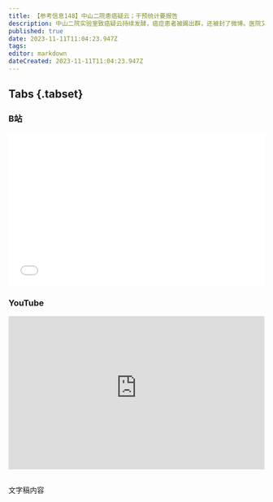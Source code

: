 ```yaml
---
title: 【参考信息148】中山二院患癌疑云；干预统计要报告
description: 中山二院实验室致癌疑云持续发酵，癌症患者被踢出群，还被封了微博。医院又是辟谣，又说欢迎第三方调查，但事发不到24小时，实验室被拆除部分设备。医院说是例行消防检查，是巧合。国家统计局要求建立领导干部干预统计工作记录报告制度，四种情形需要上报。财政部通报8起地方政府隐性债问责典型案例，最多的是湖北和广西柳州。保交楼出现新矛盾，房企资金链断裂，地方政府又没有经费托底，去找业主补差价。20年，东北怎么全面振兴？
published: true
date: 2023-11-11T11:04:23.947Z
tags: 
editor: markdown
dateCreated: 2023-11-11T11:04:23.947Z
---
```


## Tabs {.tabset}
### B站
<div style="position: relative; padding: 30% 45%;">
<iframe style="position: absolute; width: 100%; height: 100%; left: 0; top: 0;" src="//player.bilibili.com/player.html?&bvid=BV17N411g7vp&page=1&as_wide=1&high_quality=1&danmaku=1&autoplay=0" scrolling="no" border="0" frameborder="no" framespacing="0" allowfullscreen="true"></iframe>
</div>

### YouTube
<div style="position: relative; padding: 30% 45%;">
<iframe style="position: absolute; top: 0; left: 0; width: 100%; height: 100%;" src="https://www.youtube-nocookie.com/embed/YouTubeVID" title="YouTube video player" frameborder="0" allow="accelerometer; autoplay; clipboard-write; encrypted-media; gyroscope; picture-in-picture" allowfullscreen></iframe>
</div>

## 

文字稿内容
